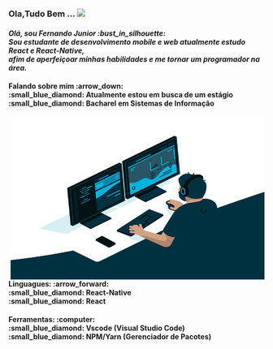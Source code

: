 <h3>Ola,Tudo Bem ... <img src="https://camo.githubusercontent.com/e8e7b06ecf583bc040eb60e44eb5b8e0ecc5421320a92929ce21522dbc34c891/68747470733a2f2f6d656469612e67697068792e636f6d2f6d656469612f6876524a434c467a6361737252346961377a2f67697068792e676966" width="25px" style="max-width:100%;"></h3>
 <h4><i> Olá, sou Fernando Junior :bust_in_silhouette: <br>
 Sou estudante de desenvolvimento mobile e web atualmente estudo React e React-Native, <br> afim de aperfeiçoar minhas habilidades e me tornar um programador na área.  </i></h3></b>

<h4>Falando sobre mim :arrow_down:<br> 
:small_blue_diamond: Atualmente estou em busca de um estágio <br>
:small_blue_diamond: Bacharel em Sistemas de Informação </h4>
<img align="right" alt="GIF" src="https://github.com/Arvindcs/Arvindcs/raw/main/Source/image.gif?raw=true" width="500" height="320" style="max-width:100%;">
<h4>Linguagues: :arrow_forward:<br>
:small_blue_diamond: React-Native <br>
:small_blue_diamond: React
</h4>


<h4>Ferramentas: :computer: <br>
:small_blue_diamond: Vscode (Visual Studio Code) <br>
:small_blue_diamond: NPM/Yarn (Gerenciador de Pacotes) <br>
</h4>
